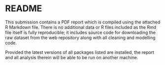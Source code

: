 # README

This submission contains a PDF report which is compiled using the attached
R Markdown file. There is no additional data or R files included as the Rmd file
itself is fully reproducible; it includes source code for downloading the raw
dataset from the web repository along with all cleaning and modelling code.

Provided the latest versions of all packages listed are installed, the report
and all analysis therein will be able to be run on another machine.
